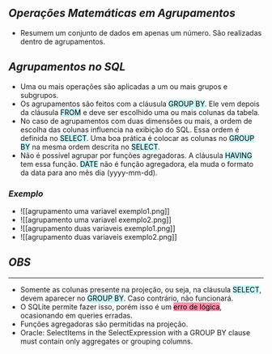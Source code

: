 
## *Operações Matemáticas em Agrupamentos*

- Resumem um conjunto de dados em apenas um número. São realizadas dentro de agrupamentos. 
## *Agrupamentos no SQL*

- Uma ou mais operações são aplicadas a um ou mais grupos e subgrupos.
- Os agrupamentos são feitos com a cláusula <mark style="background: #ABF7F7A6;">GROUP BY</mark>. Ele vem depois da cláusula <mark style="background: #ABF7F7A6;">FROM</mark> e deve ser escolhido uma ou mais colunas da tabela. 
- No caso de agrupamentos com duas dimensões ou mais, a ordem de escolha das colunas influencia na exibição do SQL. Essa ordem é definida no <mark style="background: #ABF7F7A6;">SELECT</mark>. Uma boa prática é colocar as colunas no <mark style="background: #ABF7F7A6;">GROUP BY</mark> na mesma ordem descrita no <mark style="background: #ABF7F7A6;">SELECT</mark>.
- Não é possível agrupar por funções agregadoras. A cláusula <mark style="background: #ABF7F7A6;">HAVING</mark> tem essa função. <mark style="background: #ABF7F7A6;">DATE</mark> não é função agregadora, ela muda o formato da data para ano mês dia (yyyy-mm-dd). 

### *Exemplo*

- ![[agrupamento uma variavel exemplo1.png]]
- ![[agrupamento uma variavel exemplo2.png]]
- ![[agrupamento duas variaveis exemplo1.png]]
- ![[agrupamento duas variaveis exemplo2.png]]

## *OBS*
***

- Somente as colunas presente na projeção, ou seja, na cláusula <mark style="background: #ABF7F7A6;">SELECT</mark>, devem aparecer no <mark style="background: #ABF7F7A6;">GROUP BY</mark>. Caso contrário, não funcionará. 
- O SQLite permite fazer isso, porém isso é um <mark style="background: #FF5582A6;">erro de lógica</mark>, ocasionando em queries erradas. 
- Funções agregadoras são permitidas na projeção.
- Oracle: SelectItems in the SelectExpression with a GROUP BY clause must contain only aggregates or grouping columns. 